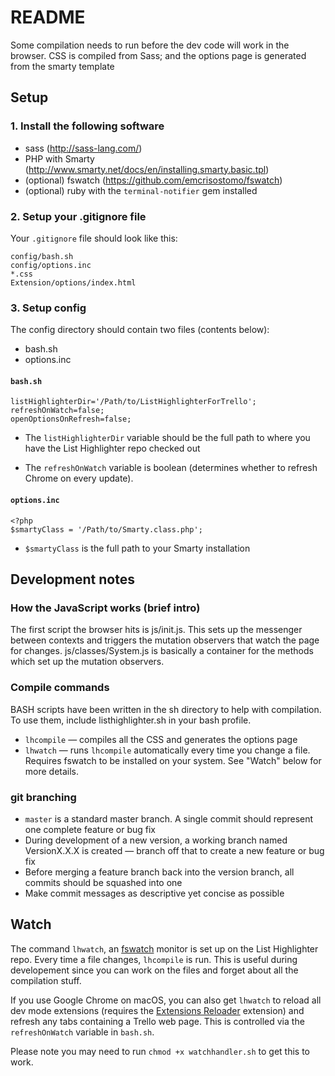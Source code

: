 # README

Some compilation needs to run before the dev code will work in the browser. CSS is compiled from Sass; and the options page is generated from the smarty template

## Setup

### 1. Install the following software

- sass (<http://sass-lang.com/>)
- PHP with Smarty (<http://www.smarty.net/docs/en/installing.smarty.basic.tpl>)
- (optional) fswatch (<https://github.com/emcrisostomo/fswatch>)
- (optional) ruby with the `terminal-notifier` gem installed

### 2. Setup your .gitignore file

Your `.gitignore` file should look like this:

	config/bash.sh
	config/options.inc
	*.css
	Extension/options/index.html

### 3. Setup config

The config directory should contain two files (contents below):

- bash.sh
- options.inc

#### `bash.sh`

	listHighlighterDir='/Path/to/ListHighlighterForTrello';
	refreshOnWatch=false;
	openOptionsOnRefresh=false;

- The `listHighlighterDir` variable should be the full path to where you have the List Highlighter repo checked out

- The `refreshOnWatch` variable is boolean (determines whether to refresh Chrome on every update).

#### `options.inc`

	<?php
	$smartyClass = '/Path/to/Smarty.class.php';

- `$smartyClass` is the full path to your Smarty installation


## Development notes


### How the JavaScript works (brief intro)

The first script the browser hits is js/init.js. This sets up the messenger between contexts and triggers the mutation observers that watch the page for changes. js/classes/System.js is basically a container for the methods which set up the mutation observers.

### Compile commands

BASH scripts have been written in the sh directory to help with compilation. To use them, include listhighlighter.sh in your bash profile.

- `lhcompile` — compiles all the CSS and generates the options page
- `lhwatch` — runs `lhcompile` automatically every time you change a file. Requires fswatch to be installed on your system. See "Watch" below for more details.

### git branching

- `master` is a standard master branch. A single commit should represent one complete feature or bug fix
- During development of a new version, a working branch named VersionX.X.X is created — branch off that to create a new feature or bug fix
- Before merging a feature branch back into the version branch, all commits should be squashed into one
- Make commit messages as descriptive yet concise as possible


## Watch

The command `lhwatch`, an [fswatch](https://github.com/emcrisostomo/fswatch) monitor is set up on the List Highlighter repo. Every time a file changes, `lhcompile` is run. This is useful during developement since you can work on the files and forget about all the compilation stuff.

If you use Google Chrome on macOS, you can also get `lhwatch` to reload all dev mode extensions (requires the [Extensions Reloader](https://chrome.google.com/webstore/detail/extensions-reloader/fimgfedafeadlieiabdeeaodndnlbhid) extension) and refresh any tabs containing a Trello web page. This is controlled via the `refreshOnWatch` variable in `bash.sh`.

Please note you may need to run `chmod +x watchhandler.sh` to get this to work.
